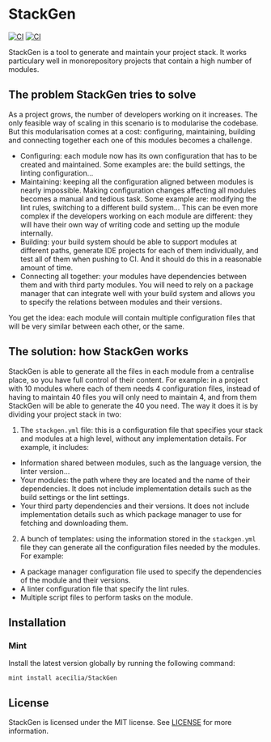 # StackGen

[![CI](https://github.com/acecilia/StackGen/workflows/CI/badge.svg?branch=master)](https://github.com/acecilia/StackGen/actions)
[![CI](https://codecov.io/gh/acecilia/StackGen/branch/master/graph/badge.svg)](https://codecov.io/github/acecilia/StackGen)

StackGen is a tool to generate and maintain your project stack. It works particulary well in monorepository projects that contain a high number of modules.

## The problem StackGen tries to solve

As a project grows, the number of developers working on it increases. The only feasible way of scaling in this scenario is to modularise the codebase. But this modularisation comes at a cost: configuring, maintaining, building and connecting together each one of this modules becomes a challenge.

* Configuring: each module now has its own configuration that has to be created and maintained. Some examples are: the build settings, the linting configuration...
* Maintaining: keeping all the configuration aligned between modules is nearly impossible. Making configuration changes affecting all modules becomes a manual and tedious task. Some example are: modifying the lint rules, switching to a different build system... This can be even more complex if the developers working on each module are different: they will have their own way of writing code and setting up the module internally.
* Building: your build system should be able to support modules at different paths, generate IDE projects for each of them individually, and test all of them when pushing to CI. And it should do this in a reasonable amount of time.
* Connecting all together: your modules have dependencies between them and with third party modules. You will need to rely on a package manager that can integrate well with your build system and allows you to specify the relations between modules and their versions.

You get the idea: each module will contain multiple configuration files that will be very similar between each other, or the same.

## The solution: how StackGen works

StackGen is able to generate all the files in each module from a centralise place, so you have full control of their content. For example: in a project with 10 modules where each of them needs 4 configuration files, instead of having to maintain 40 files you will only need to maintain 4, and from them StackGen will be able to generate the 40 you need. The way it does it is by dividing your project stack in two:

1. The `stackgen.yml` file: this is a configuration file that specifies your stack and modules at a high level, without any implementation details. For example, it includes:

  * Information shared between modules, such as the language version, the linter version...
  * Your modules: the path where they are located and the name of their dependencies. It does not include implementation details such as the build settings or the lint settings.
  * Your third party dependencies and their versions. It does not include implementation details such as which package manager to use for fetching and downloading them.

2. A bunch of templates: using the information stored in the `stackgen.yml` file they can generate all the configuration files needed by the modules. For example:

  * A package manager configuration file used to specify the dependencies of the module and their versions.
  * A linter configuration file that specify the lint rules.
  * Multiple script files to perform tasks on the module.

## Installation

### Mint

Install the latest version globally by running the following command:

```shell
mint install acecilia/StackGen
```

## License

StackGen is licensed under the MIT license. See [LICENSE](LICENSE) for more information.